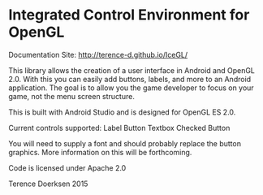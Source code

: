 Integrated Control Environment for OpenGL
=========================================

Documentation Site: http://terence-d.github.io/IceGL/

This library allows the creation of a user interface in Android and OpenGL 2.0.  With this you can easily add buttons, labels, and more to an Android application.  The goal is to allow you the game developer to focus on your game, not the menu screen structure.  

This is built with Android Studio and is designed for OpenGL ES 2.0.

Current controls supported:
Label 
Button
Textbox
Checked Button

You will need to supply a font and should probably replace the button graphics.  More information on this will be forthcoming.

Code is licensed under Apache 2.0

Terence Doerksen 2015

